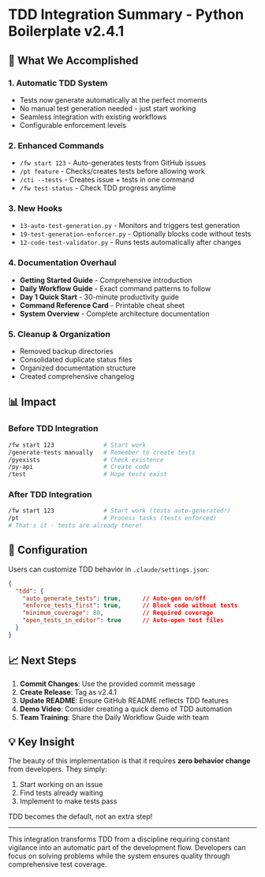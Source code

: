 # TDD Integration Summary - Python Boilerplate v2.4.1

## 🎯 What We Accomplished

### 1. **Automatic TDD System**
- Tests now generate automatically at the perfect moments
- No manual test generation needed - just start working
- Seamless integration with existing workflows
- Configurable enforcement levels

### 2. **Enhanced Commands**
- `/fw start 123` - Auto-generates tests from GitHub issues
- `/pt feature` - Checks/creates tests before allowing work
- `/cti --tests` - Creates issue + tests in one command
- `/fw test-status` - Check TDD progress anytime

### 3. **New Hooks**
- `13-auto-test-generation.py` - Monitors and triggers test generation
- `19-test-generation-enforcer.py` - Optionally blocks code without tests
- `12-code-test-validator.py` - Runs tests automatically after changes

### 4. **Documentation Overhaul**
- **Getting Started Guide** - Comprehensive introduction
- **Daily Workflow Guide** - Exact command patterns to follow
- **Day 1 Quick Start** - 30-minute productivity guide
- **Command Reference Card** - Printable cheat sheet
- **System Overview** - Complete architecture documentation

### 5. **Cleanup & Organization**
- Removed backup directories
- Consolidated duplicate status files
- Organized documentation structure
- Created comprehensive changelog

## 📊 Impact

### Before TDD Integration
```bash
/fw start 123              # Start work
/generate-tests manually   # Remember to create tests
/pyexists                  # Check existence
/py-api                    # Create code
/test                      # Hope tests exist
```

### After TDD Integration
```bash
/fw start 123              # Start work (tests auto-generated!)
/pt                        # Process tasks (tests enforced)
# That's it - tests are already there!
```

## 🔧 Configuration

Users can customize TDD behavior in `.claude/settings.json`:

```json
{
  "tdd": {
    "auto_generate_tests": true,      // Auto-gen on/off
    "enforce_tests_first": true,      // Block code without tests
    "minimum_coverage": 80,           // Required coverage
    "open_tests_in_editor": true      // Auto-open test files
  }
}
```

## 📈 Next Steps

1. **Commit Changes**: Use the provided commit message
2. **Create Release**: Tag as v2.4.1
3. **Update README**: Ensure GitHub README reflects TDD features
4. **Demo Video**: Consider creating a quick demo of TDD automation
5. **Team Training**: Share the Daily Workflow Guide with team

## 💡 Key Insight

The beauty of this implementation is that it requires **zero behavior change** from developers. They simply:
1. Start working on an issue
2. Find tests already waiting
3. Implement to make tests pass

TDD becomes the default, not an extra step!

---

This integration transforms TDD from a discipline requiring constant vigilance into an automatic part of the development flow. Developers can focus on solving problems while the system ensures quality through comprehensive test coverage.
